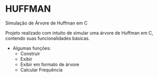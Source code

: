 # HUFFMAN
Simulação de Árvore de Huffman em C

Projeto realizado com intuito de simular uma árvore de Huffman em C, contendo suas funcionalidades básicas.

- Algumas funções:
    - Construir
    - Exibir
    - Exibir em formato de árvore
    - Calcular Frequência